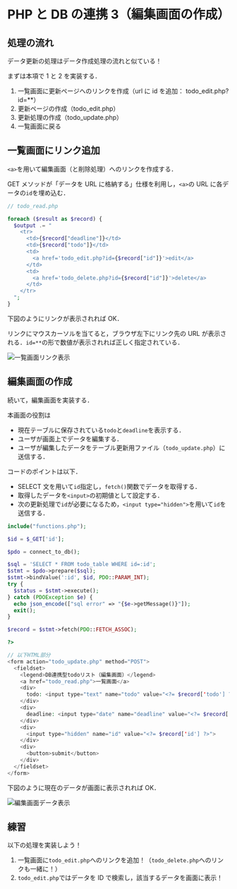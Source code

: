 # PHP と DB の連携 3（編集画面の作成）

## 処理の流れ

データ更新の処理はデータ作成処理の流れと似ている！

まずは本項で 1 と 2 を実装する．

1. 一覧画面に更新ページへのリンクを作成（url に id を追加： todo_edit.php?id=\*\*）
2. 更新ページの作成（todo_edit.php）
3. 更新処理の作成（todo_update.php）
4. 一覧画面に戻る

## 一覧画面にリンク追加

`<a>`を用いて編集画面（と削除処理）へのリンクを作成する．

GET メソッドが「データを URL に格納する」仕様を利用し，`<a>`の URL に各データの`id`を埋め込む．

```php
// todo_read.php

foreach ($result as $record) {
  $output .= "
    <tr>
      <td>{$record["deadline"]}</td>
      <td>{$record["todo"]}</td>
      <td>
        <a href='todo_edit.php?id={$record["id"]}'>edit</a>
      </td>
      <td>
        <a href='todo_delete.php?id={$record["id"]}'>delete</a>
      </td>
    </tr>
  ";
}

```

下図のようにリンクが表示されれば OK．

リンクにマウスカーソルを当てると，ブラウザ左下にリンク先の URL が表示される．`id=**`の形で数値が表示されれば正しく指定されている．

![一覧画面リンク表示](./img/php_crud02_todo_read.png)

## 編集画面の作成

続いて，編集画面を実装する．

本画面の役割は

- 現在テーブルに保存されている`todo`と`deadline`を表示する．
- ユーザが画面上でデータを編集する．
- ユーザが編集したデータをテーブル更新用ファイル（`todo_update.php`）に送信する．

コードのポイントは以下．

- SELECT 文を用いて`id`指定し，`fetch()`関数でデータを取得する．
- 取得したデータを`<input>`の初期値として設定する．
- 次の更新処理で`id`が必要になるため，`<input type="hidden">`を用いて`id`を送信する．

```php
include("functions.php");

$id = $_GET['id'];

$pdo = connect_to_db();

$sql = 'SELECT * FROM todo_table WHERE id=:id';
$stmt = $pdo->prepare($sql);
$stmt->bindValue(':id', $id, PDO::PARAM_INT);
try {
  $status = $stmt->execute();
} catch (PDOException $e) {
  echo json_encode(["sql error" => "{$e->getMessage()}"]);
  exit();
}

$record = $stmt->fetch(PDO::FETCH_ASSOC);

?>

// 以下HTML部分
<form action="todo_update.php" method="POST">
  <fieldset>
    <legend>DB連携型todoリスト（編集画面）</legend>
    <a href="todo_read.php">一覧画面</a>
    <div>
      todo: <input type="text" name="todo" value="<?= $record['todo'] ?>">
    </div>
    <div>
      deadline: <input type="date" name="deadline" value="<?= $record['deadline'] ?>">
    </div>
    <div>
      <input type="hidden" name="id" value="<?= $record['id'] ?>">
    </div>
    <div>
      <button>submit</button>
    </div>
  </fieldset>
</form>

```

下図のように現在のデータが画面に表示されれば OK．

![編集画面データ表示](./img/php_crud02_todo_edit.png)

## 練習

以下の処理を実装しよう！

1. 一覧画面に`todo_edit.php`へのリンクを追加！（`todo_delete.php`へのリンクも一緒に！）
2. `todo_edit.php`ではデータを ID で検索し，該当するデータを画面に表示！

